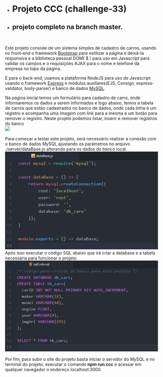 * <h1>Projeto CCC (challenge-33)</h1>
* <h2>projeto completo na branch master.</h2>
<br>
<p>
  Este projeto consiste de um sistema simples de cadastro de carros, usando no front-end o framework <a href="https://getbootstrap.com/">Bootstrap</a> para estilizar a página e deixá-la responsiva e a biblioteca pessoal DOM( $ ) para uso em Javascript para validar os campos e o requisições AJAX para o nome e telefone da empresa no topo da página.
</p>
<p>
  E para o back-end, usamos a plataforma NodeJS para uso de Javascript usando o framework <a href="https://expressjs.com/pt-br/">Express</a> e módulos auxiliares(EJS, Consign, express-validator, body-parser) e banco de dados <a href="https://www.mysql.com/">MySQL</a>.
</p>
<p>
  Na página inicial temos um formulário para cadastro de carro, onde informaremos os dados a serem informados e logo abaixo,
  temos a tabela de carros que estão cadastrados no banco de dados, onde cada linha é um registro e acompanha uma imagem com link para a mesma e um botão para remover o registro. Neste projeto podemos listar, inserir e remover registros do banco<br>
  <img src="./description/home.png" />
</p>
<p>
  Para começar a testar este projeto, será necessário realizar a conexão com o banco de dados MySQL ajustando os parâmetros no arquivo ./server/dataBase.js alterando para os dados do banco local.<br>
  <img src="./description/dataBase.png" /><br>
  Após isso executar o código SQL abaixo que irá criar a database e a tabela necessária para funcionar o projeto.<br>
  <img src="./description/sql.png" /><br>
</p>
<p>
  Por fim, para subir o site do projeto basta iniciar o servidor do MySQL e no terminal do projeto, executar o comando <strong>npm run ccc</strong> e acessar em qualquer navegador o endereço localhost:3000.
</p>
